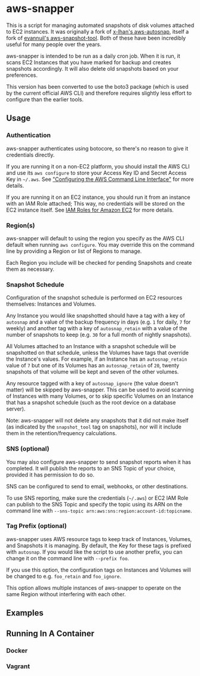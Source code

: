 # aws-snapper

This is a script for managing automated snapshots of disk volumes attached to EC2 instances. It was
originally a fork of [x-lhan's aws-autosnap](https://github.com/x-lhan/aws-autosnap), itself a fork
of [evannuil's aws-snapshot-tool](https://github.com/evannuil/aws-snapshot-tool).
Both of these have been incredibly useful for many people over the years.

aws-snapper is intended to be run as a daily cron job. When it is run, it scans EC2 Instances that
you have marked for backup and creates snapshots accordingly. It will also delete old snapshots
based on your preferences.

This version has been converted to use the boto3 package (which is used by the current official
AWS CLI) and therefore requires slightly less effort to configure than the earlier tools.

## Usage

### Authentication

aws-snapper authenticates using botocore, so there's no reason to give it credentials directly.

If you are running it on a non-EC2 platform, you should install the AWS CLI and use its
`aws configure` to store your Access Key ID and Secret Access Key in `~/.aws`. See
["Configuring the AWS Command Line Interface"](http://docs.aws.amazon.com/cli/latest/userguide/cli-chap-getting-started.html)
for more details.

If you are running it on an EC2 instance, you should run it from an instance with an IAM Role
attached; This way, no credentials will be stored on the EC2 instance itself. See
[IAM Roles for Amazon EC2](http://docs.aws.amazon.com/AWSEC2/latest/UserGuide/iam-roles-for-amazon-ec2.html)
for more details.

### Region(s)

aws-snapper will default to using the region you specify as the AWS CLI default when running
`aws configure`. You may override this on the command line by providing a Region or list of Regions
to manage.

Each Region you include will be checked for pending Snapshots and create them as necessary.

### Snapshot Schedule

Configuration of the snapshot schedule is performed on EC2 resources themselves: Instances and
Volumes.

Any Instance you would like snapshotted should have a tag with a key of `autosnap` and a value of
the backup frequency in days (e.g. `1` for daily, `7` for weekly) and another tag with a key of
`autosnap_retain` with a value of the number of snapshots to keep (e.g. `30` for a full month of
nightly snapshots).

All Volumes attached to an Instance with a snapshot schedule will be snapshotted on that schedule,
unless the Volumes have tags that override the Instance's values. For example, if an Instance has
an `autosnap_retain` value of `7` but one of its Volumes has an `autosnap_retain` of `20`, twenty
snapshots of that volume will be kept and seven of the other volumes.

Any resource tagged with a key of `autosnap_ignore` (the value doesn't matter) will be skipped by
aws-snapper. This can be used to avoid scanning of Instances with many Volumes, or to skip specific
Volumes on an Instance that has a snapshot schedule (such as the root device on a database server).

Note: aws-snapper will not delete any snapshots that it did not make itself (as indicated by the
`snapshot_tool` tag on snapshots), nor will it include them in the retention/frequency calculations.

### SNS (optional)

You may also configure aws-snapper to send snapshot reports when it has completed. It will publish
the reports to an SNS Topic of your choice, provided it has permission to do so.

SNS can be configured to send to email, webhooks, or other destinations.

To use SNS reporting, make sure the credentials (`~/.aws`) or EC2 IAM Role can publish to the SNS
Topic and specify the topic using its ARN on the command line with
`--sns-topic arn:aws:sns:region:account-id:topicname`.

### Tag Prefix (optional)

aws-snapper uses AWS resource tags to keep track of Instances, Volumes, and Snapshots it is
managing. By default, the Key for these tags is prefixed with `autosnap`. If you would like the
script to use another prefix, you can change it on the command line with `--prefix foo`.

If you use this option, the configuration tags on Instances and Volumes will be changed to e.g.
`foo_retain` and `foo_ignore`.

This option allows multiple instances of aws-snapper to operate on the same Region without
interfering with each other.

## Examples

## Running In A Container

### Docker

### Vagrant
